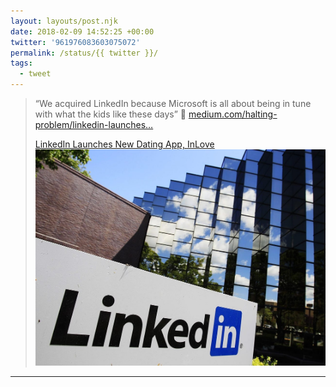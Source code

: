 ```yaml
---
layout: layouts/post.njk
date: 2018-02-09 14:52:25 +00:00
twitter: '961976083603075072'
permalink: /status/{{ twitter }}/
tags: 
  - tweet
---
```


> “We acquired LinkedIn because Microsoft is all about being in tune with what the kids like these days” 🤔 [medium.com/halting-problem/linkedin-launches…](https://medium.com/halting-problem/linkedin-launches-new-dating-app-inlove-4d0b6d353fd0)
> 
> [<span>LinkedIn Launches New Dating App, InLove</span> ![LinkedIn office](/img/0_cYJlXxweGed85uwF.jpg)](https://medium.com/halting-problem/linkedin-launches-new-dating-app-inlove-4d0b6d353fd0)

---
